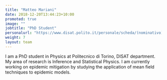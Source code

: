 ```yaml
---
title: "Matteo Mariani"
date: 2018-12-20T13:44:23+10:00
promoted: true
image: ""
jobtitle: "PhD Student"
personalurl: "https://www.disat.polito.it/personale/scheda/(nominativo)/matteo.mariani"
weight: 7
layout: team
---
```


I am a PhD student in Physics at Politecnico di Torino, DISAT department. My area of research is Inference and Statistical Physics. 
I am currently working on epidemic mitigation by studying the application of mean field techniques to epidemic models.  
